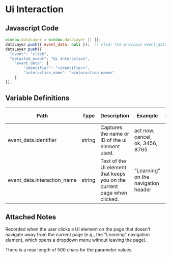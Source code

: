 # Ui Interaction

### 

## Javascript Code
```js
window.dataLayer = window.dataLayer || [];
dataLayer.push({ event_data: null });  // Clear the previous event_data object.
dataLayer.push({
  "event": "click",
  "detailed_event": "Ui Interaction",
    "event_data": {
        "identifier": "<identifier>",
        "interaction_name": "<interaction_name>"
    }
});
```

## Variable Definitions

|Path|Type|Description|Example|Pattern|Min Length|Max Length|Minimum|Maximum|Multiple Of|
| --- | --- | --- | --- | --- | --- | --- | --- | --- | --- |
|event_data.identifier|string|Captures the name or ID of the ui element used.|act now, cancel, ok, 3456, 8765|||||||
|event_data.interaction_name|string|Text of the UI element that keeps you on the current page when clicked.| "Learning" on the navigation header|||||||


## Attached Notes

<p>Recorded when the user clicks a UI element on the page that doesn't navigate away from the current page (e.g., the "Learning" navigation element, which opens a dropdown menu without leaving the page).&nbsp;</p>
<p>There is a max length of 500 chars for the parameter values.</p>
